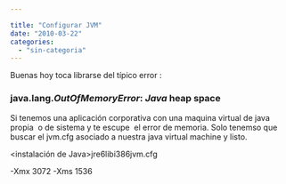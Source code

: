 ```yaml
---

title: "Configurar JVM"
date: "2010-03-22"
categories: 
  - "sin-categoria"
---
```


Buenas hoy toca librarse del típico error :

### java.lang._OutOfMemoryError_: _Java_ heap space

Si tenemos una aplicación corporativa con una maquina virtual de java propia  o de sistema y te escupe  el error de memoria. Solo tenemso que buscar el jvm.cfg asociado a nuestra java virtual machine y listo.

<instalación de Java>jre6libi386jvm.cfg

\-Xmx 3072 -Xms 1536
